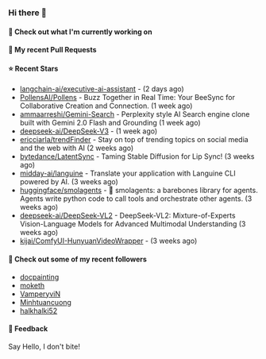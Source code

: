 ### Hi there 👋

#### 👷 Check out what I'm currently working on

#### 🔨 My recent Pull Requests


#### ⭐ Recent Stars

- [langchain-ai/executive-ai-assistant](https://github.com/langchain-ai/executive-ai-assistant) -  (2 days ago)
- [PollensAI/Pollens](https://github.com/PollensAI/Pollens) - Buzz Together in Real Time: Your BeeSync for Collaborative Creation and Connection. (1 week ago)
- [ammaarreshi/Gemini-Search](https://github.com/ammaarreshi/Gemini-Search) - Perplexity style AI Search engine clone built with Gemini 2.0 Flash and Grounding (1 week ago)
- [deepseek-ai/DeepSeek-V3](https://github.com/deepseek-ai/DeepSeek-V3) -  (1 week ago)
- [ericciarla/trendFinder](https://github.com/ericciarla/trendFinder) - Stay on top of trending topics on social media and the web with AI (2 weeks ago)
- [bytedance/LatentSync](https://github.com/bytedance/LatentSync) - Taming Stable Diffusion for Lip Sync! (3 weeks ago)
- [midday-ai/languine](https://github.com/midday-ai/languine) - Translate your application with Languine CLI powered by AI. (3 weeks ago)
- [huggingface/smolagents](https://github.com/huggingface/smolagents) - 🤗 smolagents: a barebones library for agents. Agents write python code to call tools and orchestrate other agents. (3 weeks ago)
- [deepseek-ai/DeepSeek-VL2](https://github.com/deepseek-ai/DeepSeek-VL2) - DeepSeek-VL2: Mixture-of-Experts Vision-Language Models for Advanced Multimodal Understanding (3 weeks ago)
- [kijai/ComfyUI-HunyuanVideoWrapper](https://github.com/kijai/ComfyUI-HunyuanVideoWrapper) -  (3 weeks ago)

#### 👯 Check out some of my recent followers

- [docpainting](https://github.com/docpainting)
- [moketh](https://github.com/moketh)
- [VamperyviN](https://github.com/VamperyviN)
- [Minhtuancuong](https://github.com/Minhtuancuong)
- [halkhalki52](https://github.com/halkhalki52)

#### 💬 Feedback

Say Hello, I don't bite!